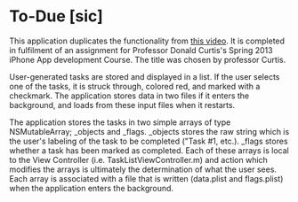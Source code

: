 To-Due [sic]
======

This application duplicates the functionality from [this video](http://www.youtube.com/watch?v=WsdY60D4IUQ). It is completed in fulfilment of an assignment for Professor Donald Curtis's Spring 2013 iPhone App development Course. The title was chosen by professor Curtis. 

User-generated tasks are stored and displayed in a list. If the user selects one of the tasks, it is struck through, colored red, and marked with a checkmark. The application stores data in two files if it enters the background, and loads from these input files when it restarts. 

The application stores the tasks in two simple arrays of type NSMutableArray; _objects and _flags. _objects stores the raw string which is the user's labeling of the task to be completed ("Task #1, etc.). _flags stores whether a task has been marked as completed. Each of these arrays is local to the View Controller (i.e. TaskListViewController.m) and action which modifies the arrays is ultimately the determination of what the user sees. Each array is associated with a file that is written (data.plist and flags.plist) when the application enters the background. 
